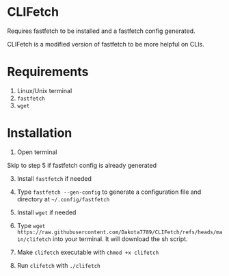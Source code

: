 # CLIFetch
Requires fastfetch to be installed and a fastfetch config generated.

CLIFetch is a modified version of fastfetch to be more helpful on CLIs.

# Requirements
1. Linux/Unix terminal
2. `fastfetch`
3. `wget`

# Installation
1. Open terminal

Skip to step 5 if fastfetch config is already generated

3. Install `fastfetch` if needed
4. Type `fastfetch --gen-config` to generate a configuration file and directory at `~/.config/fastfetch`

5. Install `wget` if needed
6. Type `wget https://raw.githubusercontent.com/Dakota7789/CLIFetch/refs/heads/main/clifetch` into your terminal. It will download the sh script.
7. Make `clifetch` executable with `chmod +x clifetch`
8. Run `clifetch` with `./clifetch`
